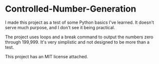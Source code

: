 # Controlled-Number-Generation
I made this project as a test of some Python basics I've learned. It doesn't serve much purpose, and I don't see it being practical.

The project uses loops and a break command to output the numbers zero through 199,999. It's very simplistic and not designed to be more than a test.

This project has an MIT license attached.
